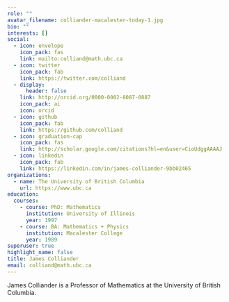 ```yaml
---
role: ""
avatar_filename: colliander-macalester-today-1.jpg
bio: ""
interests: []
social:
  - icon: envelope
    icon_pack: fas
    link: mailto:colliand@math.ubc.ca 
  - icon: twitter
    icon_pack: fab
    link: https://twitter.com/colliand
  - display:
      header: false
    link: http://orcid.org/0000-0002-8087-0887
    icon_pack: ai
    icon: orcid
  - icon: github
    icon_pack: fab
    link: https://github.com/colliand
  - icon: graduation-cap
    icon_pack: fas
    link: http://scholar.google.com/citations?hl=en&user=CioUdggAAAAJ
  - icon: linkedin
    icon_pack: fab
    link: https://linkedin.com/in/james-colliander-9bb02465
organizations:
  - name: The University of British Columbia
    url: https://www.ubc.ca
education:
  courses:
    - course: PhD: Mathematics
      institution: University of Illinois
      year: 1997
    - course: BA: Mathematics + Physics
      institution: Macalester College
      year: 1989
superuser: true
highlight_name: false
title: James Colliander
email: colliand@math.ubc.ca
---
```


James Colliander is a Professor of Mathematics at the University of British Columbia.
